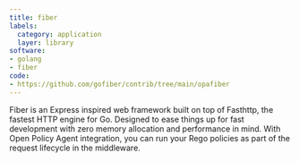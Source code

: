 ```yaml
---
title: fiber
labels:
  category: application
  layer: library
software:
- golang
- fiber
code:
- https://github.com/gofiber/contrib/tree/main/opafiber
---
```

Fiber is an Express inspired web framework built on top of Fasthttp, the fastest HTTP engine for Go.
Designed to ease things up for fast development with zero memory allocation and performance in mind.
With Open Policy Agent integration, you can run your Rego policies as part of the request lifecycle in the middleware.

